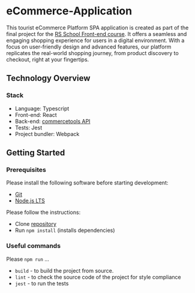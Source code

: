 # eCommerce-Application

This tourist eCommerce Platform SPA application is created as part of the final project for the [RS School Front-end course](https://rs.school/js/).
It offers a seamless and engaging shopping experience for users in a digital environment. With a focus on user-friendly design and advanced features, our platform replicates the real-world shopping journey, from product discovery to checkout, right at your fingertips.

## Technology Overview

### Stack

- Language: Typescript
- Front-end: React
- Back-end: [commercetools API](https://commercetools.com/)
- Tests: Jest
- Project bundler: Webpack

## Getting Started

### Prerequisites

Please install the following software before starting development:

- [Git](https://git-scm.com/downloads)
- [Node.js LTS](https://nodejs.org/en/download/)

Please follow the instructions:

- Clone [repository](https://github.com/sheritsh/eCommerce-Application)
- Run `npm install` (installs dependencies)

### Useful commands

Please `npm run` ...

- `build` - to build the project from source.
- `lint` - to check the source code of the project for style compliance
- `jest` - to run the tests
